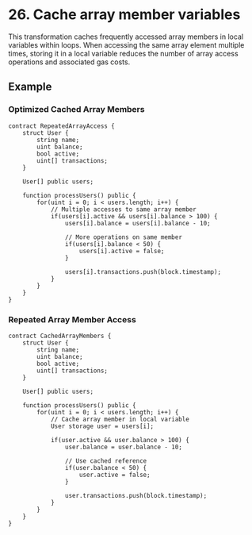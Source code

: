 # 26. Cache array member variables

This transformation caches frequently accessed array members in local variables within loops. When accessing the same array element multiple times, storing it in a local variable reduces the number of array access operations and associated gas costs.

## Example

### Optimized Cached Array Members
```solidity
contract RepeatedArrayAccess {
    struct User {
        string name;
        uint balance;
        bool active;
        uint[] transactions;
    }
    
    User[] public users;
    
    function processUsers() public {
        for(uint i = 0; i < users.length; i++) {
            // Multiple accesses to same array member
            if(users[i].active && users[i].balance > 100) {
                users[i].balance = users[i].balance - 10;
                
                // More operations on same member
                if(users[i].balance < 50) {
                    users[i].active = false;
                }
                
                users[i].transactions.push(block.timestamp);
            }
        }
    }
}
```

### Repeated Array Member Access
```solidity
contract CachedArrayMembers {
    struct User {
        string name;
        uint balance;
        bool active;
        uint[] transactions;
    }
    
    User[] public users;
    
    function processUsers() public {
        for(uint i = 0; i < users.length; i++) {
            // Cache array member in local variable
            User storage user = users[i];
            
            if(user.active && user.balance > 100) {
                user.balance = user.balance - 10;
                
                // Use cached reference
                if(user.balance < 50) {
                    user.active = false;
                }
                
                user.transactions.push(block.timestamp);
            }
        }
    }
}
```